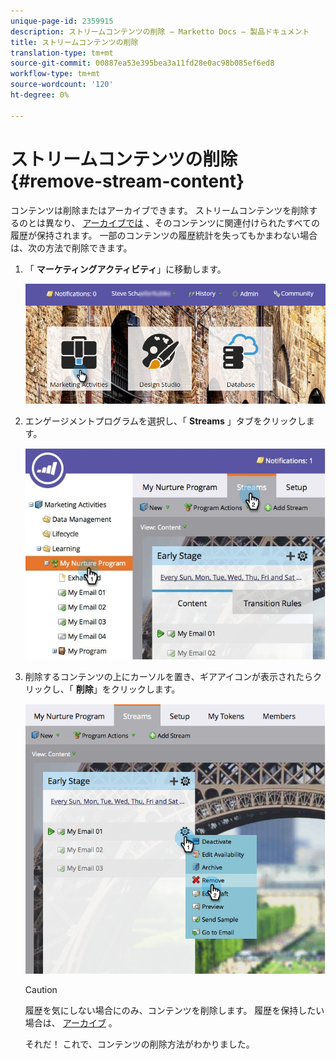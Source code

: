 ```yaml
---
unique-page-id: 2359915
description: ストリームコンテンツの削除 — Marketto Docs — 製品ドキュメント
title: ストリームコンテンツの削除
translation-type: tm+mt
source-git-commit: 00887ea53e395bea3a11fd28e0ac98b085ef6ed8
workflow-type: tm+mt
source-wordcount: '120'
ht-degree: 0%

---
```



# ストリームコンテンツの削除 {#remove-stream-content}

コンテンツは削除またはアーカイブできます。 ストリームコンテンツを削除するのとは異なり、 [アーカイブでは](archive-and-unarchive-stream-content.md) 、そのコンテンツに関連付けられたすべての履歴が保持されます。 一部のコンテンツの履歴統計を失ってもかまわない場合は、次の方法で削除できます。

1. 「 **マーケティングアクティビティ**」に移動します。

   ![](assets/login-marketing-activities-1.png)

1. エンゲージメントプログラムを選択し、「 **Streams** 」タブをクリックします。

   ![](assets/cloneasteam-3.jpg)

1. 削除するコンテンツの上にカーソルを置き、ギアアイコンが表示されたらクリックし、「 **削除**」をクリックします。

   ![](assets/image2014-9-15-17-3a38-3a15.png)

   >[!CAUTION]
   >
   >履歴を気にしない場合にのみ、コンテンツを削除します。 履歴を保持したい場合は、 [アーカイブ](archive-and-unarchive-stream-content.md) 。

   それだ！ これで、コンテンツの削除方法がわかりました。

